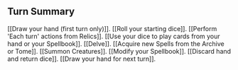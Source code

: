 ## Turn Summary

[[Draw your hand (first turn only)]].
[[Roll your starting dice]].
[[Perform 'Each turn' actions from Relics]].
[[Use your dice to play cards from your hand or your Spellbook]].
[[Delve]].
[[Acquire new Spells from the Archive or Tome]].
[[Summon Creatures]].
[[Modify your Spellbook]].
[[Discard hand and return dice]].
[[Draw your hand for next turn]].

